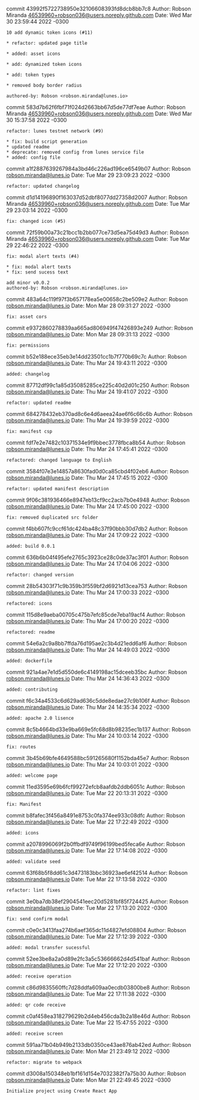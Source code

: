 commit 43992f5722738950e32106608393fd8dcb8bb7c8
Author: Robson Miranda <46539960+robson036@users.noreply.github.com>
Date:   Wed Mar 30 23:59:44 2022 -0300

    10 add dynamic token icons (#11)
    
    * refactor: updated page title
    
    * added: asset icons
    
    * add: dynamized token icons
    
    * add: token types
    
    * removed body border radius
    
    authored-by: Robson <robson.miranda@lunes.io>

commit 583d7b62f6fbf71f024d2663bb67d5de77df7eae
Author: Robson Miranda <46539960+robson036@users.noreply.github.com>
Date:   Wed Mar 30 15:37:58 2022 -0300

    refactor: lunes testnet network (#9)
    
    * fix: build script generation
    * updated readme
    * deprecate: removed config from lunes service file
    * added: config file

commit a1f2887639267984a3bd46c226ad196ce6549b07
Author: Robson <robson.miranda@lunes.io>
Date:   Tue Mar 29 23:09:23 2022 -0300

    refactor: updated changelog

commit d1d14196890f163037d52dbf8077dd27358d2007
Author: Robson Miranda <46539960+robson036@users.noreply.github.com>
Date:   Tue Mar 29 23:03:14 2022 -0300

    fix: changed icon (#5)

commit 72f59b00a73c21bcc1b2bb077ce73d5ea75d49d3
Author: Robson Miranda <46539960+robson036@users.noreply.github.com>
Date:   Tue Mar 29 22:46:22 2022 -0300

    fix: modal alert texts (#4)
    
    * fix: modal alert texts
    * fix: send sucess text
    
    add minor v0.0.2
    authored-by: Robson <robson.miranda@lunes.io>

commit 483a64c119f97f3b657178ea5e00658c2be509e2
Author: Robson <robson.miranda@lunes.io>
Date:   Mon Mar 28 09:31:27 2022 -0300

    fix: asset cors

commit e9372860278839aa665ad806949f47426893e249
Author: Robson <robson.miranda@lunes.io>
Date:   Mon Mar 28 09:31:13 2022 -0300

    fix: permissions

commit b52e188ece35eb3e14dd23501cc1b7f770b69c7c
Author: Robson <robson.miranda@lunes.io>
Date:   Thu Mar 24 19:43:11 2022 -0300

    added: changelog

commit 87712df99c1a85d35085285ce225c40d2d01c250
Author: Robson <robson.miranda@lunes.io>
Date:   Thu Mar 24 19:41:07 2022 -0300

    refactor: updated readme

commit 684278432eb370ad8c6e4d6aeea24ae6f6c66c6b
Author: Robson <robson.miranda@lunes.io>
Date:   Thu Mar 24 19:39:59 2022 -0300

    fix: manifest csp

commit fdf7e2e7482c10371534e9f9bbec3778fbca8b54
Author: Robson <robson.miranda@lunes.io>
Date:   Thu Mar 24 17:45:41 2022 -0300

    refactored: changed language to English

commit 3584f07e3e14857a8630fad0d0ca85cbd4f02eb6
Author: Robson <robson.miranda@lunes.io>
Date:   Thu Mar 24 17:45:15 2022 -0300

    refactor: updated manifest description

commit 9f06c381936466e8947eb13cf9cc2acb7b0e4948
Author: Robson <robson.miranda@lunes.io>
Date:   Thu Mar 24 17:45:00 2022 -0300

    fix: removed duplicated src folder

commit f4bb607fc9ccf61dc424ba48c37f90bbb30d7db2
Author: Robson <robson.miranda@lunes.io>
Date:   Thu Mar 24 17:09:22 2022 -0300

    added: build 0.0.1

commit 636b6b04f495efe2765c3923ce28c0de37ac3f01
Author: Robson <robson.miranda@lunes.io>
Date:   Thu Mar 24 17:04:06 2022 -0300

    refactor: changed version

commit 28b54303f71c9b359b3f559bf2d6921d13cea753
Author: Robson <robson.miranda@lunes.io>
Date:   Thu Mar 24 17:00:33 2022 -0300

    refactored: icons

commit 115d8e9aeba00705c475b7efc85cde7eba19acf4
Author: Robson <robson.miranda@lunes.io>
Date:   Thu Mar 24 17:00:20 2022 -0300

    refactored: readme

commit 54e6a2c9a8bb7ffda76d195ae2c3b4d21edd6af6
Author: Robson <robson.miranda@lunes.io>
Date:   Thu Mar 24 14:49:03 2022 -0300

    added: dockerfile

commit 921a4ae7e1d5d550de6c4149198ac15dceeb35bc
Author: Robson <robson.miranda@lunes.io>
Date:   Thu Mar 24 14:36:43 2022 -0300

    added: contributing

commit f6c34a4533c6d629ad636c5dde8edae27c9b106f
Author: Robson <robson.miranda@lunes.io>
Date:   Thu Mar 24 14:35:34 2022 -0300

    added: apache 2.0 lisence

commit 8c5b4664bd33e9ba669e5fc68d8b98235ec1b137
Author: Robson <robson.miranda@lunes.io>
Date:   Thu Mar 24 10:03:14 2022 -0300

    fix: routes

commit 3b45b69bfe4649588bc591265680f1152bda45e7
Author: Robson <robson.miranda@lunes.io>
Date:   Thu Mar 24 10:03:01 2022 -0300

    added: welcome page

commit 11ed3595e69b6fcf99272efcb8aafdb2ddb6051c
Author: Robson <robson.miranda@lunes.io>
Date:   Tue Mar 22 20:13:31 2022 -0300

    fix: Manifest

commit b8fafec3f456a8491e8753c0fa374ee933c08dfc
Author: Robson <robson.miranda@lunes.io>
Date:   Tue Mar 22 17:22:49 2022 -0300

    added: icons

commit a2078996069f2b0ffbdf9749f96199bed5feca6e
Author: Robson <robson.miranda@lunes.io>
Date:   Tue Mar 22 17:14:08 2022 -0300

    added: validate seed

commit 63f68b5f8dd61c3d473183bbc36923ae6ef42514
Author: Robson <robson.miranda@lunes.io>
Date:   Tue Mar 22 17:13:58 2022 -0300

    refactor: lint fixes

commit 3e0ba7db38ef2904541eec20d5281bf85f724425
Author: Robson <robson.miranda@lunes.io>
Date:   Tue Mar 22 17:13:20 2022 -0300

    fix: send confirm modal

commit c0e0c3413faa274b6aef365dc11d4827efd08804
Author: Robson <robson.miranda@lunes.io>
Date:   Tue Mar 22 17:12:39 2022 -0300

    added: modal transfer sucessful

commit 52ee3be8a2a0d89e2fc3a5c53666662d4d541baf
Author: Robson <robson.miranda@lunes.io>
Date:   Tue Mar 22 17:12:20 2022 -0300

    added: receive operation

commit c86d9835560ffc7d28ddfa609aa0ecdb03800be8
Author: Robson <robson.miranda@lunes.io>
Date:   Tue Mar 22 17:11:38 2022 -0300

    added: qr code receive

commit c0af458ea318279629b2d4eb456cda3b2a18e46d
Author: Robson <robson.miranda@lunes.io>
Date:   Tue Mar 22 15:47:55 2022 -0300

    added: receive screen

commit 591aa71b04b949b2133db0350ce43ae876ab42ed
Author: Robson <robson.miranda@lunes.io>
Date:   Mon Mar 21 23:49:12 2022 -0300

    refactor: migrate to webpack

commit d3008a150348eb1bf161d154e7032382f7a75b30
Author: Robson <robson.miranda@lunes.io>
Date:   Mon Mar 21 22:49:45 2022 -0300

    Initialize project using Create React App
